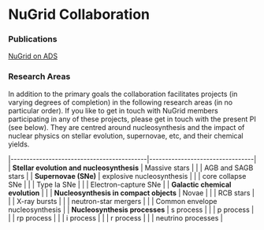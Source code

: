 # NuGrid Collaboration

### Publications
[NuGrid on ADS](https://ui.adsabs.harvard.edu/#search/q=NuGrid&sort=date%20desc%2C%20bibcode%20desc&p_=0)

### Research Areas
In addition to the primary goals the collaboration facilitates projects (in
varying degrees of completion) in the following research areas (in no
particular order). If you like to get in touch with NuGrid members
participating in any of these projects, please get in touch with the present PI
(see below). They are centred around nucleosynthesis and the impact of nuclear
physics on stellar evolution, supernovae, etc, and their chemical yields.

|-------------------------------------------|---------------------------------|
| **Stellar evolution and nucleosynthesis** | Massive stars                   |
|                                           | AGB and SAGB stars              |
| **Supernovae (SNe)**                      | explosive nucleosynthesis       |
|                                           | core collapse SNe               |
|                                           | Type Ia SNe                     |
|                                           | Electron-capture SNe            |
| **Galactic chemical evolution**           |                                 |
| **Nucleosynthesis in compact objects**    | Novae                           |
|                                           | RCB stars                       |
|                                           | X-ray bursts                    |
|                                           | neutron-star mergers            |
|                                           | Common envelope nucleosynthesis |
| **Nucleosynthesis processes**             | s process                       |
|                                           | p process                       |
|                                           | rp process                      |
|                                           | i process                       |
|                                           | r process                       |
|                                           | neutrino processes              |

